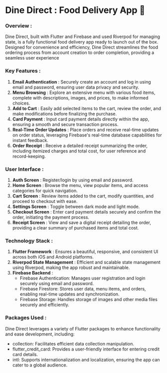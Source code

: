 # Dine Direct : Food Delivery App 🍔

### Overview :

Dine Direct, built with Flutter and Firebase and used Riverpod for managing state, is a fully functional food delivery app ready to launch out of the box. Designed for convenience and efficiency, Dine Direct streamlines the food ordering process from account creation to order completion, providing a seamless user experience

### Key Features :

1. **Email Authentication** : Securely create an account and log in using email and password, ensuring user data privacy and security.
2. **Menu Browsing** : Explore an extensive menu with various food items, complete with descriptions, images, and prices, to make informed choices.
3. **Add to Cart** : Easily add selected items to the cart, review the order, and make modifications before finalizing the purchase.
4. **Card Payment** : Input card payment details directly within the app, ensuring a smooth and secure transaction process.
5. **Real-Time Order Updates** : Place orders and receive real-time updates on order status, leveraging Firebase's real-time database capabilities for instant feedback.
6. **Order Receipt** : Receive a detailed receipt summarizing the order, including itemized charges and total cost, for user reference and record-keeping.

### User Interface :

1. **Auth Screen** : Register/login by using email and password.
2. **Home Screen** : Browse the menu, view popular items, and access categories for quick navigation.
3. **Cart Screen** : Review items added to the cart, modify quantities, and proceed to checkout with ease.
4. **Settings Screen** : Toggle between dark mode and light mode.
5. **Checkout Screen** : Enter card payment details securely and confirm the order, initiating the payment process.
6. **Receipt Screen** : View and save a digital receipt detailing the order, providing a clear summary of purchased items and total cost.

### Technology Stack :

1. **Flutter Framework** : Ensures a beautiful, responsive, and consistent UI across both iOS and Android platforms.
2. **Riverpod State Management** :  Efficient and scalable state management using Riverpod, making the app robust and maintainable.
3. **Firebase Backend** :
   -  Firebase Authentication: Manages user registration and login securely using email and password.
   -  Firebase Firestore: Stores user data, menu items, and orders, enabling real-time updates and synchronization.
   -  Firebase Storage: Handles storage of images and other media files securely and efficiently.

### Packages Used :

Dine Direct leverages a variety of Flutter packages to enhance functionality and ease development, including:

  -  collection: Facilitates efficient data collection manipulation.
  -  flutter_credit_card: Provides a user-friendly interface for entering credit card details.
  -  intl: Supports internationalization and localization, ensuring the app can cater to a global audience.



     
